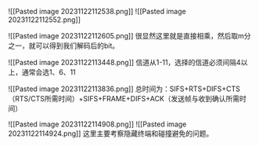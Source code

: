 ![[Pasted image 20231122112538.png]]
![[Pasted image 20231122112552.png]]

![[Pasted image 20231122112605.png]]
很显然这里就是直接相乘，然后取m分之一，就可以得到我们解码后的bit。

![[Pasted image 20231122113448.png]]
信道从1-11，选择的信道必须间隔4以上，通常会选1、6、11

![[Pasted image 20231122113836.png]]
总时间为：SIFS+RTS+DIFS+CTS（RTS/CTS所需时间）+SIFS+FRAME+DIFS+ACK（发送帧与收到确认所需时间）

![[Pasted image 20231122114908.png]]
![[Pasted image 20231122114924.png]]
这里主要考察隐藏终端和碰撞避免的问题。